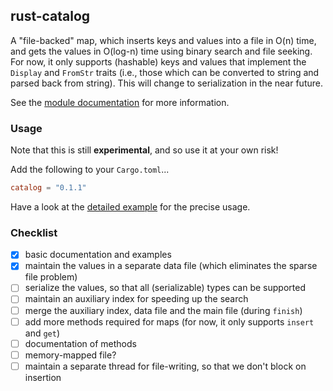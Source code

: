 ## rust-catalog

A "file-backed" map, which inserts keys and values into a file in O(n) time, and gets the values in O(log-n) time using binary search and file seeking. For now, it only supports (hashable) keys and values that implement the `Display` and `FromStr` traits (i.e., those which can be converted to string and parsed back from string). This will change to serialization in the near future.

See the [module documentation](https://wafflespeanut.github.io/rust-catalog/catalog/) for more information.

### Usage

Note that this is still **experimental**, and so use it at your own risk!

Add the following to your `Cargo.toml`...

``` toml
catalog = "0.1.1"
```

Have a look at the [detailed example](https://wafflespeanut.github.io/rust-catalog/catalog/struct.HashFile.html#examples) for the precise usage.

### Checklist
 - [x] basic documentation and examples
 - [x] maintain the values in a separate data file (which eliminates the sparse file problem)
 - [ ] serialize the values, so that all (serializable) types can be supported
 - [ ] maintain an auxiliary index for speeding up the search
 - [ ] merge the auxiliary index, data file and the main file (during `finish`)
 - [ ] add more methods required for maps (for now, it only supports `insert` and `get`)
 - [ ] documentation of methods
 - [ ] memory-mapped file?
 - [ ] maintain a separate thread for file-writing, so that we don't block on insertion
